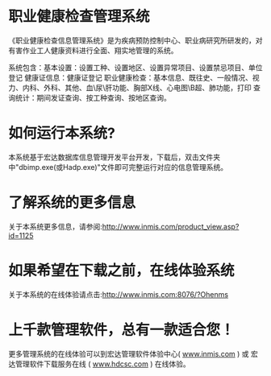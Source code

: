 # 职业健康检查管理系统

《职业健康检查信息管理系统》是为疾病预防控制中心、职业病研究所研发的，对有害作业工人健康资料进行全面、翔实地管理的系统。

系统包含：基本设置：设置工种、设置地区、设置异常项目、设置禁忌项目、单位登记
健康证信息：健康证登记
职业健康检查：基本信息、既往史、一般情况、视力、内科、外科、其他、血\尿\肝功能、胸部X线、心电图\B超、肺功能，打印
查询统计：期间发证查询、按工种查询、按地区查询。

# 如何运行本系统?

本系统基于宏达数据库信息管理开发平台开发，下载后，双击文件夹中"dbimp.exe(或Hadp.exe)"文件即可完整运行对应的信息管理系统。

# 了解系统的更多信息

关于本系统更多信息，请参阅:http://www.inmis.com/product_view.asp?id=1125

# 如果希望在下载之前，在线体验系统

关于本系统的在线体验请点击:http://www.inmis.com:8076/?Ohenms

# 上千款管理软件，总有一款适合您！

更多管理系统的在线体验可以到宏达管理软件体验中心( www.inmis.com ) 或 宏达管理软件下载服务在线 ( www.hdcsc.com ) 在线体验。

